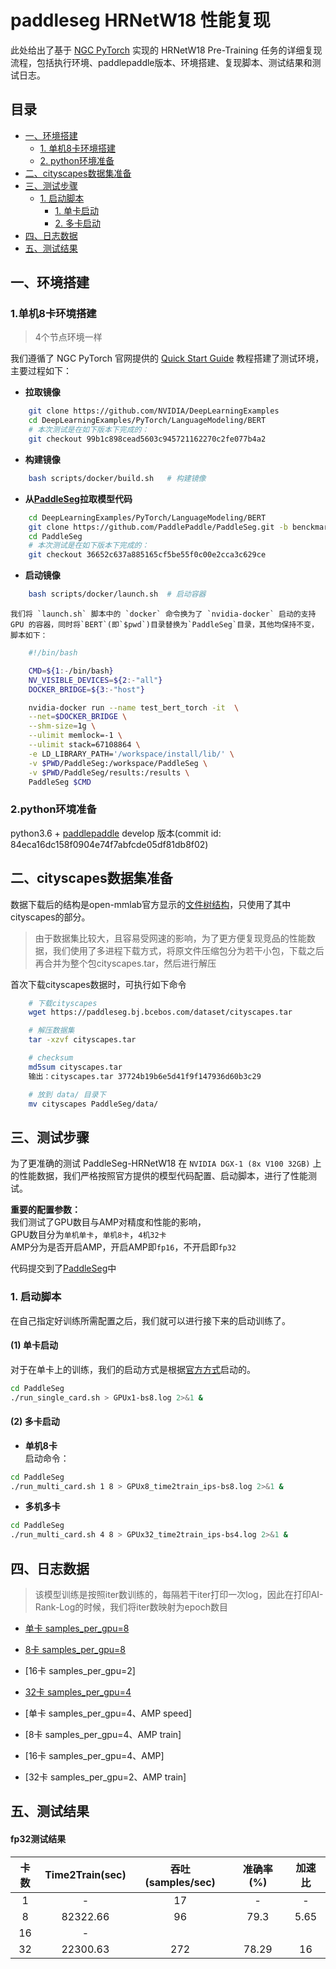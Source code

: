 <!-- omit in toc -->
# paddleseg HRNetW18 性能复现

此处给出了基于 [NGC PyTorch](https://github.com/NVIDIA/DeepLearningExamples/tree/master/PyTorch/Segmentation) 实现的 HRNetW18 Pre-Training 任务的详细复现流程，包括执行环境、paddlepaddle版本、环境搭建、复现脚本、测试结果和测试日志。

<!-- omit in toc -->

## 目录
- [一、环境搭建](#一环境搭建)
  - [1. 单机8卡环境搭建](#1单机8卡环境搭建)
  - [2. python环境准备](#2python环境准备)
- [二、cityscapes数据集准备](#二cityscapes数据集准备)
- [三、测试步骤](#三测试步骤)
  - [1. 启动脚本](#1-启动脚本)
    - [1. 单卡启动](#1-单卡启动)
    - [2. 多卡启动](#2-多卡启动)
- [四、日志数据](#四日志数据)
- [五、测试结果](#五测试结果)


## 一、环境搭建  

### 1.单机8卡环境搭建
>4个节点环境一样    

我们遵循了 NGC PyTorch 官网提供的 [Quick Start Guide](https://github.com/NVIDIA/DeepLearningExamples/tree/master/PyTorch/LanguageModeling/BERT#quick-start-guide) 教程搭建了测试环境，主要过程如下：

- **拉取镜像**

```bash
    git clone https://github.com/NVIDIA/DeepLearningExamples
    cd DeepLearningExamples/PyTorch/LanguageModeling/BERT
    # 本次测试是在如下版本下完成的：
    git checkout 99b1c898cead5603c945721162270c2fe077b4a2
```

- **构建镜像**

```bash
    bash scripts/docker/build.sh   # 构建镜像
```

- **从[PaddleSeg](https://github.com/PaddlePaddle/PaddleSeg)拉取模型代码**

```bash
    cd DeepLearningExamples/PyTorch/LanguageModeling/BERT
    git clone https://github.com/PaddlePaddle/PaddleSeg.git -b benckmark
    cd PaddleSeg
    # 本次测试是在如下版本下完成的：
    git checkout 36652c637a885165cf5be55f0c00e2cca3c629ce
```


- **启动镜像**
```bash
    bash scripts/docker/launch.sh  # 启动容器
```
    我们将 `launch.sh` 脚本中的 `docker` 命令换为了 `nvidia-docker` 启动的支持 GPU 的容器，同时将`BERT`(即`$pwd`)目录替换为`PaddleSeg`目录，其他均保持不变，脚本如下：
```bash
    #!/bin/bash

    CMD=${1:-/bin/bash}
    NV_VISIBLE_DEVICES=${2:-"all"}
    DOCKER_BRIDGE=${3:-"host"}

    nvidia-docker run --name test_bert_torch -it  \
    --net=$DOCKER_BRIDGE \
    --shm-size=1g \
    --ulimit memlock=-1 \
    --ulimit stack=67108864 \
    -e LD_LIBRARY_PATH='/workspace/install/lib/' \
    -v $PWD/PaddleSeg:/workspace/PaddleSeg \
    -v $PWD/PaddleSeg/results:/results \
    PaddleSeg $CMD
```  

### 2.python环境准备  
python3.6 + [paddlepaddle](https://github.com/PaddlePaddle/Paddle) develop 版本(commit id: 84eca16dc158f0904e74f7abfcde05df81db8f02)

## 二、cityscapes数据集准备  

数据下载后的结构是open-mmlab官方显示的[文件树结构](https://github.com/open-mmlab/mmsegmentation/blob/master/docs/dataset_prepare.md)，只使用了其中cityscapes的部分。  
>由于数据集比较大，且容易受网速的影响，为了更方便复现竞品的性能数据，我们使用了多进程下载方式，将原文件压缩包分为若干小包，下载之后再合并为整个包cityscapes.tar，然后进行解压

首次下载cityscapes数据时，可执行如下命令 
```bash
    # 下载cityscapes  
    wget https://paddleseg.bj.bcebos.com/dataset/cityscapes.tar  

    # 解压数据集
    tar -xzvf cityscapes.tar

    # checksum
    md5sum cityscapes.tar
    输出：cityscapes.tar 37724b19b6e5d41f9f147936d60b3c29

    # 放到 data/ 目录下
    mv cityscapes PaddleSeg/data/
```

## 三、测试步骤

为了更准确的测试 PaddleSeg-HRNetW18 在 `NVIDIA DGX-1 (8x V100 32GB)` 上的性能数据，我们严格按照官方提供的模型代码配置、启动脚本，进行了性能测试。

**重要的配置参数：**  
我们测试了GPU数目与AMP对精度和性能的影响，  
GPU数目分为`单机单卡`，`单机8卡`，`4机32卡`  
AMP分为是否开启AMP，开启AMP即`fp16`，不开启即`fp32`
 
代码提交到了[PaddleSeg](./PaddleSeg)中
### 1. 启动脚本  
在自己指定好训练所需配置之后，我们就可以进行接下来的启动训练了。
#### (1) 单卡启动  
 对于在单卡上的训练，我们的启动方式是根据[官方方式](https://github.com/PaddlePaddle/PaddleSeg/tree/benchmark#%E5%8A%A8%E6%80%81%E5%9B%BE)启动的。

```bash  
cd PaddleSeg
./run_single_card.sh > GPUx1-bs8.log 2>&1 &
```

#### (2) 多卡启动  

- **单机8卡**  
启动命令：
``` bash
cd PaddleSeg
./run_multi_card.sh 1 8 > GPUx8_time2train_ips-bs8.log 2>&1 &
```  

- **多机多卡**
``` bash
cd PaddleSeg
./run_multi_card.sh 4 8 > GPUx32_time2train_ips-bs4.log 2>&1 &
```

## 四、日志数据
>该模型训练是按照iter数训练的，每隔若干iter打印一次log，因此在打印AI-Rank-Log的时候，我们将iter数映射为epoch数目

- [单卡 samples_per_gpu=8](../log/GPUx1-bs8.log)
- [8卡 samples_per_gpu=8](../log/GPUx8_time2train_ips-bs8.log)
- [16卡 samples_per_gpu=2]
- [32卡 samples_per_gpu=4](../log/GPUx32_time2train_ips-bs4.log)

- [单卡 samples_per_gpu=4、AMP speed]
- [8卡 samples_per_gpu=4、AMP train]
- [16卡 samples_per_gpu=4、AMP]
- [32卡 samples_per_gpu=2、AMP train]


## 五、测试结果

#### fp32测试结果

|卡数 | Time2Train(sec) | 吞吐(samples/sec) |准确率(%) | 加速比|
|:-----:|:-----:|:-----:|:-----:|:-----:|
|1 | - | 17 | - | - |
|8 | 82322.66 | 96 | 79.3 | 5.65 |
|16| - |  | | |
|32| 22300.63 | 272  | 78.29 | 16 |

